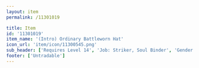 ```yaml
---
layout: item
permalink: /11301019

title: Item
id: '11301019'
item_name: '(Intro) Ordinary Battleworn Hat'
icon_url: 'item/icon/11300545.png'
sub_header: ['Requires Level 14', 'Job: Striker, Soul Binder', 'Gender: All']
footer: ['Untradable']
---
```

